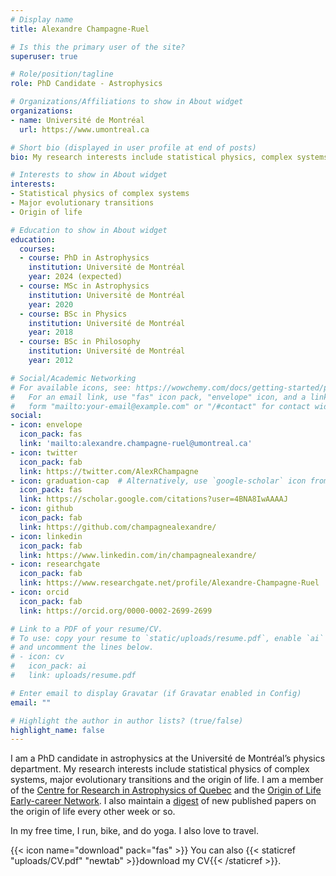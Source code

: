 ```yaml
---
# Display name
title: Alexandre Champagne-Ruel

# Is this the primary user of the site?
superuser: true

# Role/position/tagline
role: PhD Candidate - Astrophysics

# Organizations/Affiliations to show in About widget
organizations:
- name: Université de Montréal
  url: https://www.umontreal.ca

# Short bio (displayed in user profile at end of posts)
bio: My research interests include statistical physics, complex systems and major evolutionary transitions.

# Interests to show in About widget
interests:
- Statistical physics of complex systems
- Major evolutionary transitions
- Origin of life

# Education to show in About widget
education:
  courses:
  - course: PhD in Astrophysics
    institution: Université de Montréal
    year: 2024 (expected)
  - course: MSc in Astrophysics
    institution: Université de Montréal
    year: 2020
  - course: BSc in Physics
    institution: Université de Montréal
    year: 2018
  - course: BSc in Philosophy
    institution: Université de Montréal
    year: 2012

# Social/Academic Networking
# For available icons, see: https://wowchemy.com/docs/getting-started/page-builder/#icons
#   For an email link, use "fas" icon pack, "envelope" icon, and a link in the
#   form "mailto:your-email@example.com" or "/#contact" for contact widget.
social:
- icon: envelope
  icon_pack: fas
  link: 'mailto:alexandre.champagne-ruel@umontreal.ca'
- icon: twitter
  icon_pack: fab
  link: https://twitter.com/AlexRChampagne
- icon: graduation-cap  # Alternatively, use `google-scholar` icon from `ai` icon pack
  icon_pack: fas
  link: https://scholar.google.com/citations?user=4BNA8IwAAAAJ
- icon: github
  icon_pack: fab
  link: https://github.com/champagnealexandre/
- icon: linkedin
  icon_pack: fab
  link: https://www.linkedin.com/in/champagnealexandre/
- icon: researchgate
  icon_pack: fab
  link: https://www.researchgate.net/profile/Alexandre-Champagne-Ruel
- icon: orcid
  icon_pack: fab
  link: https://orcid.org/0000-0002-2699-2699

# Link to a PDF of your resume/CV.
# To use: copy your resume to `static/uploads/resume.pdf`, enable `ai` icons in `params.toml`, 
# and uncomment the lines below.
# - icon: cv
#   icon_pack: ai
#   link: uploads/resume.pdf

# Enter email to display Gravatar (if Gravatar enabled in Config)
email: ""

# Highlight the author in author lists? (true/false)
highlight_name: false
---
```


I am a PhD candidate in astrophysics at the Université de Montréal’s physics department. My research interests include statistical physics of complex systems, major evolutionary transitions and the origin of life. I am a member of the [Centre for Research in Astrophysics of Quebec](http://craq-astro.ca/?lang=en) and the [Origin of Life Early-career Network](https://oolen.org/). I also maintain a [digest](post/) of new published papers on the origin of life every other week or so.

In my free time, I run, bike, and do yoga. I also love to travel.

{{< icon name="download" pack="fas" >}} You can also {{< staticref "uploads/CV.pdf" "newtab" >}}download my CV{{< /staticref >}}.

